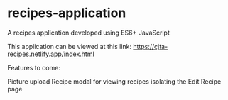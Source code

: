 # recipes-application
A recipes application developed using ES6+ JavaScript

This application can be viewed at this link: https://cjta-recipes.netlify.app/index.html

Features to come:

  Picture upload
  Recipe modal for viewing recipes isolating the Edit Recipe page
  
